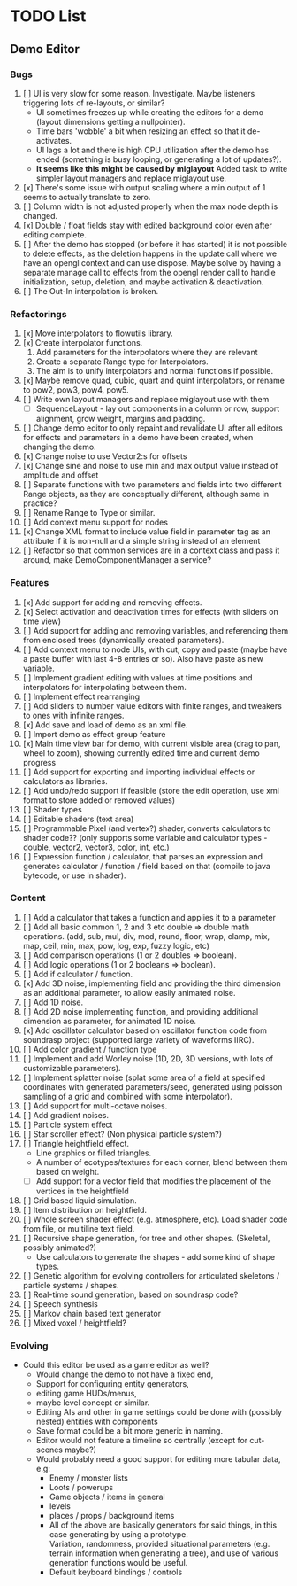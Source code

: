 TODO List
=========

Demo Editor
-----------

### Bugs
 
 1. [ ] UI is very slow for some reason.  Investigate.  Maybe listeners triggering lots of re-layouts, or similar?
     * UI sometimes freezes up while creating the editors for a demo (layout dimensions getting a nullpointer).
     * Time bars 'wobble' a bit when resizing an effect so that it de-activates.   
     * UI lags a lot and there is high CPU utilization after the demo has ended (something is busy looping, or generating a lot of updates?).
     * **It seems like this might be caused by miglayout**  Added task to write simpler layout managers and replace miglayout use. 
 1. [x] There's some issue with output scaling where a min output of 1 seems to actually translate to zero.
 1. [ ] Column width is not adjusted properly when the max node depth is changed. 
 1. [x] Double / float fields stay with edited background color even after editing complete.
 1. [ ] After the demo has stopped (or before it has started) it is not possible to delete effects, as the deletion happens in the update call where we have an opengl context and can use dispose.
    Maybe solve by having a separate manage call to effects from the opengl render call to handle initialization, setup, deletion, and maybe activation & deactivation.
 1. [ ] The Out-In interpolation is broken.   


### Refactorings

 1. [x] Move interpolators to flowutils library. 
 1. [x] Create interpolator functions.
     1. Add parameters for the interpolators where they are relevant
     1. Create a separate Range type for Interpolators.
     1. The aim is to unify interpolators and normal functions if possible.  
 1. [x] Maybe remove quad, cubic, quart and quint interpolators, or rename to pow2, pow3, pow4, pow5. 
 1. [ ] Write own layout managers and replace miglayout use with them
     * [ ] SequenceLayout - lay out components in a column or row, support alignment, grow weight, margins and padding. 
 1. [ ] Change demo editor to only repaint and revalidate UI after all editors for effects and parameters in a demo have been
    created, when changing the demo.
 1. [x] Change noise to use Vector2:s for offsets
 1. [x] Change sine and noise to use min and max output value instead of amplitude and offset
 1. [ ] Separate functions with two parameters and fields into two different Range objects, as they are conceptually different, although same in practice?
 1. [ ] Rename Range to Type or similar.
 1. [ ] Add context menu support for nodes
 1. [x] Change XML format to include value field in parameter tag as an attribute if it is non-null and a simple string instead of an element
 1. [ ] Refactor so that common services are in a context class and pass it around, make DemoComponentManager a service?
 
 
### Features   

 1. [x] Add support for adding and removing effects.
 1. [x] Select activation and deactivation times for effects (with sliders on time view)
 1. [ ] Add support for adding and removing variables, and referencing them from enclosed trees (dynamically created parameters).
 1. [ ] Add context menu to node UIs, with cut, copy and paste (maybe have a paste buffer with last 4-8 entries or so).
    Also have paste as new variable.
 1. [ ] Implement gradient editing with values at time positions and interpolators for interpolating between them.
 1. [ ] Implement effect rearranging
 1. [ ] Add sliders to number value editors with finite ranges, and tweakers to ones with infinite ranges. 
 1. [x] Add save and load of demo as an xml file.
 1. [ ] Import demo as effect group feature
 1. [x] Main time view bar for demo, with current visible area (drag to pan, wheel to zoom), showing currently edited time and current demo progress
 1. [ ] Add support for exporting and importing individual effects or calculators as libraries.
 1. [ ] Add undo/redo support if feasible (store the edit operation, use xml format to store added or removed values)                                 
 1. [ ] Shader types
 1. [ ] Editable shaders (text area)
 1. [ ] Programmable Pixel (and vertex?) shader, converts calculators to shader code?? (only supports some variable and calculator types - double, vector2, vector3, color, int, etc.)
 1. [ ] Expression function / calculator, that parses an expression and generates calculator / function / field based on that (compile to java bytecode, or use in shader).

  
### Content  
  
 1. [ ] Add a calculator that takes a function and applies it to a parameter
 1. [ ] Add all basic common 1, 2 and 3 etc double => double math operations. (add, sub, mul, div, mod, round, floor, wrap, clamp, mix, map, ceil, min, max, pow, log, exp, fuzzy logic, etc)  
 1. [ ] Add comparison operations (1 or 2 doubles => boolean).  
 1. [ ] Add logic operations (1 or 2 booleans => boolean).  
 1. [ ] Add if calculator / function.  
 1. [x] Add 3D noise, implementing field and providing the third dimension as an additional parameter, to allow easily animated noise.
 1. [ ] Add 1D noise.
 1. [ ] Add 2D noise implementing function, and providing additional dimension as parameter, for animated 1D noise.
 1. [x] Add oscillator calculator based on oscillator function code from soundrasp project (supported large variety of waveforms IIRC).
 1. [ ] Add color gradient / function type
 1. [ ] Implement and add Worley noise (1D, 2D, 3D versions, with lots of customizable parameters).
 1. [ ] Implement splatter noise (splat some area of a field at specified coordinates with generated parameters/seed, generated using poisson sampling of a grid and combined with some interpolator).
 1. [ ] Add support for multi-octave noises.
 1. [ ] Add gradient noises.
 1. [ ] Particle system effect     
 1. [ ] Star scroller effect? (Non physical particle system?)     
 1. [ ] Triangle heightfield effect.
     * Line graphics or filled triangles.
     * A number of ecotypes/textures for each corner, blend between them based on weight.
     * [ ] Add support for a vector field that modifies the placement of the vertices in the heightfield 
 1. [ ] Grid based liquid simulation.
 1. [ ] Item distribution on heightfield.
 1. [ ] Whole screen shader effect (e.g. atmosphere, etc). 
    Load shader code from file, or multiline text field.  
 1. [ ] Recursive shape generation, for tree and other shapes.  (Skeletal, possibly animated?)
     * Use calculators to generate the shapes - add some kind of shape types.
 1. [ ] Genetic algorithm for evolving controllers for articulated skeletons / particle systems / shapes.   
 1. [ ] Real-time sound generation, based on soundrasp code?      
 1. [ ] Speech synthesis
 1. [ ] Markov chain based text generator
 1. [ ] Mixed voxel / heightfield?
       
       
### Evolving 
 
 * Could this editor be used as a game editor as well?  
     * Would change the demo to not have a fixed end, 
     * Support for configuring entity generators, 
     * editing game HUDs/menus, 
     * maybe level concept or similar.
     * Editing AIs and other in game settings could be done with (possibly nested) entities with components
     * Save format could be a bit more generic in naming.
     * Editor would not feature a timeline so centrally (except for cut-scenes maybe?)
     * Would probably need a good support for editing more tabular data, e.g:
         * Enemy / monster lists 
         * Loots / powerups
         * Game objects / items in general
         * levels
         * places / props / background items
         * All of the above are basically generators for said things, in this case generating by using a prototype.  
           Variation, randomness, provided situational parameters (e.g. terrain information when generating a tree), 
           and use of various generation functions would be useful.
         * Default keyboard bindings / controls
     
      
 
 